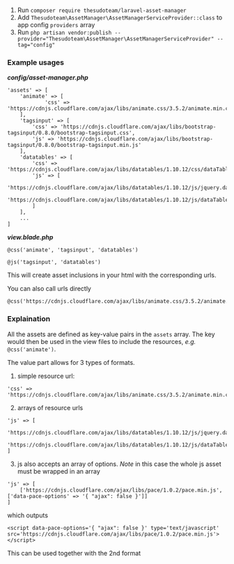 1. Run `composer require thesudoteam/laravel-asset-manager`
2. Add `Thesudoteam\AssetManager\AssetManagerServiceProvider::class` to app config `providers` array
3. Run `php artisan vendor:publish --provider="Thesudoteam\AssetManager\AssetManagerServiceProvider" --tag="config"`

### Example usages
___config/asset-manager.php___
```
'assets' => [
    'animate' => [
            'css' => 'https://cdnjs.cloudflare.com/ajax/libs/animate.css/3.5.2/animate.min.css'
    ],
    'tagsinput' => [
        'css' => 'https://cdnjs.cloudflare.com/ajax/libs/bootstrap-tagsinput/0.8.0/bootstrap-tagsinput.css',
        'js' => 'https://cdnjs.cloudflare.com/ajax/libs/bootstrap-tagsinput/0.8.0/bootstrap-tagsinput.min.js'
    ],
    'datatables' => [
        'css' => 'https://cdnjs.cloudflare.com/ajax/libs/datatables/1.10.12/css/dataTables.bootstrap.min.css',
        'js' => [
            'https://cdnjs.cloudflare.com/ajax/libs/datatables/1.10.12/js/jquery.dataTables.min.js',
            'https://cdnjs.cloudflare.com/ajax/libs/datatables/1.10.12/js/dataTables.bootstrap.min.js'
        ]
    ],
    ...
]
```

___view.blade.php___
```
@css('animate', 'tagsinput', 'datatables')

@js('tagsinput', 'datatables')
```
This will create asset inclusions in your html with the corresponding urls.

You can also call urls directly
```
@css('https://cdnjs.cloudflare.com/ajax/libs/animate.css/3.5.2/animate.min.css')
```

### Explaination
All the assets are defined as key-value pairs in the `assets` array. The key would then be used in the view files to include the resources, _e.g._ `@css('animate')`.

The value part allows for 3 types of formats.
1. simple resource url:
```
'css' => 'https://cdnjs.cloudflare.com/ajax/libs/animate.css/3.5.2/animate.min.css'
```

2. arrays of resource urls
```
'js' => [
    'https://cdnjs.cloudflare.com/ajax/libs/datatables/1.10.12/js/jquery.dataTables.min.js',
    'https://cdnjs.cloudflare.com/ajax/libs/datatables/1.10.12/js/dataTables.bootstrap.min.js'
]
```

3. js also accepts an array of options. _Note_ in this case the whole js asset must be wrapped in an array
```
'js' => [
    ['https://cdnjs.cloudflare.com/ajax/libs/pace/1.0.2/pace.min.js', ['data-pace-options' => '{ "ajax": false }']]
]
```
which outputs
```
<script data-pace-options='{ "ajax": false }' type='text/javascript' src='https://cdnjs.cloudflare.com/ajax/libs/pace/1.0.2/pace.min.js'></script>
```

This can be used together with the 2nd format